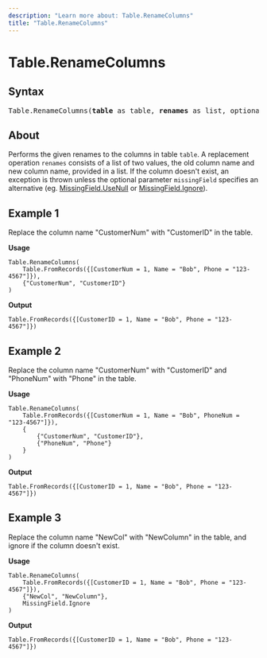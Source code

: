 ```yaml
---
description: "Learn more about: Table.RenameColumns"
title: "Table.RenameColumns"
---
```

# Table.RenameColumns

## Syntax

<pre>
Table.RenameColumns(<b>table</b> as table, <b>renames</b> as list, optional <b>missingField</b> as nullable number) as table
</pre>
  
## About

Performs the given renames to the columns in table `table`. A replacement operation `renames` consists of a list of two values, the old column name and new column name, provided in a list. If the column doesn't exist, an exception is thrown unless the optional parameter `missingField` specifies an alternative (eg. [MissingField.UseNull](missingfield-type.md) or [MissingField.Ignore](missingfield-type.md)).

## Example 1

Replace the column name "CustomerNum" with "CustomerID" in the table.

**Usage**

```powerquery-m
Table.RenameColumns(
    Table.FromRecords({[CustomerNum = 1, Name = "Bob", Phone = "123-4567"]}),
    {"CustomerNum", "CustomerID"}
)
```

**Output**

`Table.FromRecords({[CustomerID = 1, Name = "Bob", Phone = "123-4567"]})`

## Example 2

Replace the column name "CustomerNum" with "CustomerID" and "PhoneNum" with "Phone" in the table.

**Usage**

```powerquery-m
Table.RenameColumns(
    Table.FromRecords({[CustomerNum = 1, Name = "Bob", PhoneNum = "123-4567"]}),
    {
        {"CustomerNum", "CustomerID"},
        {"PhoneNum", "Phone"}
    }
)
```

**Output**

`Table.FromRecords({[CustomerID = 1, Name = "Bob", Phone = "123-4567"]})`

## Example 3

Replace the column name "NewCol" with "NewColumn" in the table, and ignore if the column doesn't exist.

**Usage**

```powerquery-m
Table.RenameColumns(
    Table.FromRecords({[CustomerID = 1, Name = "Bob", Phone = "123-4567"]}),
    {"NewCol", "NewColumn"},
    MissingField.Ignore
)
```

**Output**

`Table.FromRecords({[CustomerID = 1, Name = "Bob", Phone = "123-4567"]})`
